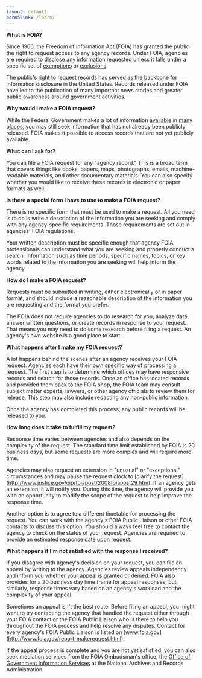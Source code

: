 ```yaml
---
layout: default
permalink: /learn/
---
```


**What is FOIA?**

Since 1966, the Freedom of Information Act (FOIA) has granted the public the right to request access to any agency records. Under FOIA, agencies are required to disclose any information requested unless it falls under a specific set of [exemptions](http://www.foia.gov/faq.html#exemptions) or [exclusions](http://www.foia.gov/faq.html#exclusions).

The public's right to request records has served as the backbone for information disclosure in the United States. Records released under FOIA have led to the publication of many important news stories and greater public awareness around government activities.

**Why would I make a FOIA request?**

While the Federal Government makes a lot of information [available](data.gov) in [many](search.usa.gov) [places](http://foia.state.gov/Search/Search.aspx), you may still seek information that has not already been publicly released. FOIA makes it possible to access records that are not yet publicly available.

**What can I ask for?**

You can file a FOIA request for any "agency record." This is a broad term that covers things like books, papers, maps, photographs, emails, machine-readable materials, and other documentary materials. You can also specify whether you would like to receive these records in electronic or paper formats as well. 

**Is there a special form I have to use to make a FOIA request?**

There is no specific form that must be used to make a request. All you need is to do is write a description of the information you are seeking and comply with any agency-specific requirements. Those requirements are set out in agencies' FOIA regulations. 

Your written description must be specific enough that agency FOIA professionals can understand what you are seeking and properly conduct a search. Information such as time periods, specific names, topics, or key words related to the information you are seeking will help inform the agency.

**How do I make a FOIA request?**

Requests must be submitted in writing, either electronically or in paper format, and should include a reasonable description of the information you are requesting and the format you prefer.

The FOIA does not require agencies to do research for you, analyze data, answer written questions, or create records in response to your request. That means you may need to do some research before filing a request. An agency's own website is a good place to start.

**What happens after I make my FOIA request?**

A lot happens behind the scenes after an agency receives your FOIA request. Agencies each have their own specific way of processing a request. The first step is to determine which offices may have responsive records and search for those records. Once an office has located records and provided them back to the FOIA shop, the FOIA team may consult subject matter experts, lawyers, or other agency officials to review them for release. This step may also include redacting any non-public information.

Once the agency has completed this process, any public records will be released to you.

**How long does it take to fulfill my request?**

Response time varies between agencies and also depends on the complexity of the request. The standard time limit established by FOIA is 20 business days, but some requests are more complex and will require more time.

Agencies may also request an extension in "unusual" or "exceptional" circumstances and may pause the request clock to [clarify the request] (http://www.justice.gov/oip/foiapost/2008foiapost29.htm). If an agency gets an extension, it will notify you. During this time, the agency will provide you with an opportunity to modify the scope of the request to help improve the response time.

Another option is to agree to a different timetable for processing the request. You can work with the agency's FOIA Public Liaison or other FOIA contacts to discuss this option. You should always feel free to contact the agency to check on the status of your request. Agencies are required to provide an estimated response date upon request.

**What happens if I'm not satisfied with the response I received?**

If you disagree with agency's decision on your request, you can file an appeal by writing to the agency. Agencies review appeals independently and inform you whether your appeal is granted or denied. FOIA also provides for a 20 business day time frame for appeal responses, but, similarly, response times vary based on an agency's workload and the complexity of your appeal.

Sometimes an appeal isn't the best route. Before filing an appeal, you might want to try contacting the agency that handled the request either through your FOIA contact or the FOIA Public Liaison who is there to help you throughout the FOIA process and help resolve any disputes. Contact for every agency's FOIA Public Liaison is listed on [www.foia.gov] (http://www.foia.gov/report-makerequest.html).

If the appeal process is complete and you are not yet satisfied, you can also seek mediation services from the FOIA Ombudsman's office, the [Office of Government Information Services](https://ogis.archives.gov/) at the National Archives and Records Administration.

